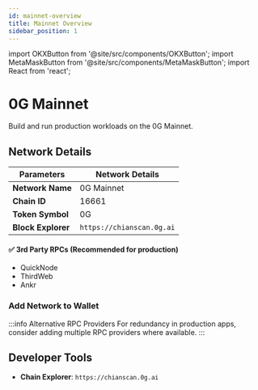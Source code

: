 ```yaml
---
id: mainnet-overview
title: Mainnet Overview
sidebar_position: 1
---
```


import OKXButton from '@site/src/components/OKXButton';
import MetaMaskButton from '@site/src/components/MetaMaskButton';
import React from 'react';

# 0G Mainnet

Build and run production workloads on the 0G Mainnet.

## Network Details

| Parameters | Network Details |
|----------------|---|
| **Network Name** | 0G Mainnet |
| **Chain ID** | 16661 |
| **Token Symbol** | 0G |
| **Block Explorer** | `https://chianscan.0g.ai` |

#### ✅ 3rd Party RPCs (Recommended for production)
- QuickNode
- ThirdWeb
- Ankr

### Add Network to Wallet

<div className="wallet-buttons" style={{ display: 'flex', gap: '16px', margin: '16px 0' }}>
  <MetaMaskButton
    label="Add 0G Mainnet"
    chainId={16661}
    chainName="0G Mainnet"
    tokenName="0G"
    tokenSymbol="0G"
    tokenDecimals={18}
    rpcUrls={["https://evmrpc.0g.ai"]}
    blockExplorerUrls={["https://chianscan.0g.ai/"]}
  />
  <OKXButton
    label="Add 0G Mainnet"
    chainId={16661}
    chainName="0G Mainnet"
    tokenName="0G"
    tokenSymbol="0G"
    tokenDecimals={18}
    rpcUrls={["https://evmrpc.0g.ai"]}
    blockExplorerUrls={["https://chianscan.0g.ai/"]}
  />
</div>

:::info Alternative RPC Providers
For redundancy in production apps, consider adding multiple RPC providers where available.
:::

## Developer Tools

- **Chain Explorer**: `https://chianscan.0g.ai`
